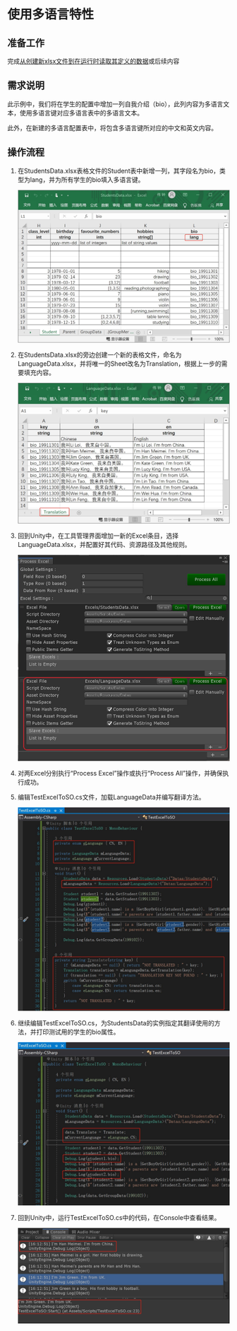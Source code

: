 # 使用多语言特性

## 准备工作

完成[从创建新xlsx文件到在运行时读取其定义的数据](./Guide1E1_CN.md)或后续内容

## 需求说明

此示例中，我们将在学生的配置中增加一列自我介绍（bio），此列内容为多语言文本，使用多语言键对应多语言表中的多语言文本。

此外，在新建的多语言配置表中，将包含多语言键所对应的中文和英文内容。

## 操作流程

1. 在StudentsData.xlsx表格文件的Student表中新增一列，其字段名为bio，类型为lang，并为所有学生的bio填入多语言键。
   
   ![](./.images/img3.1-1.jpg)

2. 在StudentsData.xlsx的旁边创建一个新的表格文件，命名为LanguageData.xlsx，并将唯一的Sheet改名为Translation，根据上一步的需要填充内容。
   
   ![](./.images/img3.1-2.jpg)

3. 回到Unity中，在工具管理界面增加一新的Excel条目，选择LanguageData.xlsx，并配置好其代码、资源路径及其他规则。
   
   ![](./.images/img3.1-3.jpg)

4. 对两Excel分别执行“Process Excel”操作或执行“Process All”操作，并确保执行成功。

5. 编辑TestExcelToSO.cs文件，加载LanguageData并编写翻译方法。
   
   ![](./.images/img3.1-4.jpg)

6. 继续编辑TestExcelToSO.cs，为StudentsData的实例指定其翻译使用的方法，并打印测试用的学生的bio属性。
   
   ![](./.images/img3.1-5.jpg)

7. 回到Unity中，运行TestExcelToSO.cs中的代码，在Console中查看结果。
   
   ![](./.images/img3.1-6.jpg)

